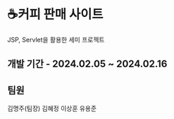 # ☕커피 판매 사이트

JSP, Servlet을 활용한 세미 프로젝트

## 개발 기간 - 2024.02.05 ~ 2024.02.16

## 팀원
김명주(팀장)
김혜정
이상훈
유용준

